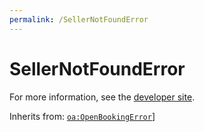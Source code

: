 ```yaml
---
permalink: /SellerNotFoundError
---
```


# SellerNotFoundError


For more information, see the [developer site](https://developer.openactive.io/data-model/types/sellernotfounderror).

Inherits from: [`oa:OpenBookingError`](https://openactive.io/OpenBookingError)]
